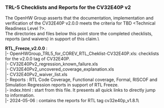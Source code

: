 ### TRL-5 Checklists and Reports for the CV32E40P v2
The OpenHW Group asserts that the documentation, implementation and verification of the CV32E40P v2.0.0 meets the criteria for TBD <Technical Readiness Level ?>.\
The directories and files below this point store the completed checklists, reports (and waivers) in support of this claim.\

**RTL_Freeze_v2.0.0** :\
    |- OpenHWGroup_TRL5_for_COREV_RTL_Cheklist-CV32E40P.xls: checklists for the v2.0.0 tag of CV32E40P.\
    |- CV32E40Pv2_regression_known_failure.xls\
    |- CV32E40Pv2_uncovered_coverage_explanation.xls\
    |- CV32E40Pv2_waiver_list.xls\
    |- Reports : RTL Code Coverage, Functional coverage, Formal, RISCOF and Simulation Regression reports in support of RTL Freeze.\
        |- index.html : start from this file. It presents all quick links to directly jump to information.\
        |- 2024-05-06 : contains the reports for RTL tag cv32e40p_v1.8.1\
